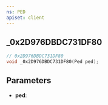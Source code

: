 ```yaml
---
ns: PED
apiset: client
---
```

## _0x2D976DBDC731DF80

```c
// 0x2D976DBDC731DF80
void _0x2D976DBDC731DF80(Ped ped);
```


## Parameters
* **ped**:



